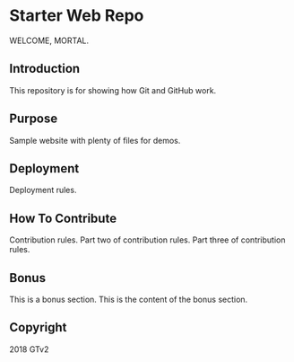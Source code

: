 # Starter Web Repo

WELCOME, MORTAL.

## Introduction

This repository is for showing how Git and GitHub work.

## Purpose

Sample website with plenty of files for demos.

## Deployment

Deployment rules.

## How To Contribute

Contribution rules. Part two of contribution rules. Part three of contribution rules.

## Bonus

This is a bonus section. This is the content of the bonus section.

## Copyright

2018 GTv2